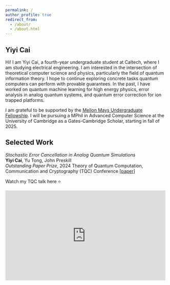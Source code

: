 ```yaml
---
permalink: /
author_profile: true
redirect_from: 
  - /about/
  - /about.html
---
```

<style>
  .page__title {
      display: none;
  }
  .page__content {
      margin-top: -60px; /* Adjust this value as needed */
  }
</style>
Yiyi Cai
---
Hi! I am Yiyi Cai, a fourth-year undergraduate student at Caltech, where I am studying electrical engineering. I am interested in the intersection of theoretical computer science and physics, particularly the field of quantum information theory. I hope to continue exploring concrete tasks quantum computers can perform with provable guarantees. In the past, I have worked on quantum machine learning for high energy physics, error analysis in analog quantum systems, and quantum error correction for ion trapped platforms. 

I am grateful to be supported by the [Mellon Mays Undergraduate Fellowship](https://www.mellon.org/mmuf). I will be pursuing a MPhil in Advanced Computer Science at the University of Cambridge as a Gates-Cambridge Scholar, starting in fall of 2025. 


Selected Work
----------
*Stochastic Error Cancellation in Analog Quantum Simulations*  
**Yiyi Cai**, Yu Tong, John Preskill  
*Outstanding Paper Prize*, 2024 Theory of Quantum Computation, Communication and Cryptography (TQC) Conference [[paper](https://drops.dagstuhl.de/entities/document/10.4230/LIPIcs.TQC.2024.2)]

Watch my TQC talk here ⭐
<style>
  .video-container {
    width: 500px; /* Set the desired width for the video */
    height: 281px; /* Set the height proportionally (16:9 aspect ratio) */
    position: relative;
    overflow: hidden;
  }

  .video-container iframe {
    width: 100%;  /* Make iframe take full width of container */
    height: 100%; /* Make iframe take full height of container */
  }
</style>
<div class="video-container">
  <iframe src="https://www.youtube.com/embed/EA1-S-TBRYs" frameborder="0" allowfullscreen></iframe>
</div>



